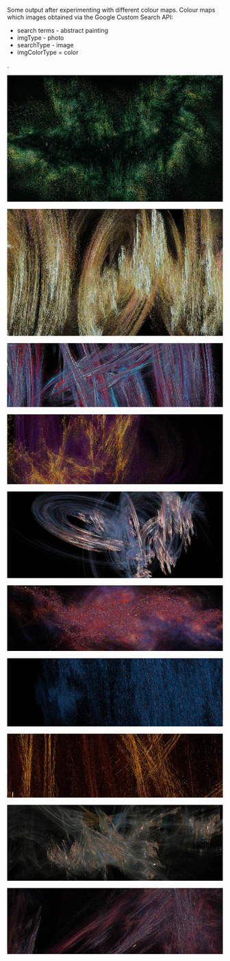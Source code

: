 Some output after experimenting with different colour maps.  Colour maps which images obtained via the Google Custom Search API:

* search terms - abstract painting
* imgType - photo
* searchType - image
* imgColorType = color

.

![image](../project_images/colour/Capture51.jpg?raw=true "image")

![image](../project_images/colour/Capture52.jpg?raw=true "image")

![image](../project_images/colour/Capture55.jpg?raw=true "image")

![image](../project_images/colour/Capture57.jpg?raw=true "image")

![image](../project_images/colour/Capture59.jpg?raw=true "image")

![image](../project_images/colour/Capture63.jpg?raw=true "image")

![image](../project_images/colour/Capture64.jpg?raw=true "image")

![image](../project_images/colour/Capture65.jpg?raw=true "image")

![image](../project_images/colour/Capture66.jpg?raw=true "image")

![image](../project_images/colour/Capture67.jpg?raw=true "image")
